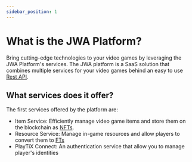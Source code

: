 ```yaml
---
sidebar_position: 1
---
```


# What is the JWA Platform?

Bring cutting-edge technologies to your video games by leveraging the JWA Platform's services.
The JWA platform is a SaaS solution that combines multiple services for your video games behind an easy to use [Rest API](https://en.wikipedia.org/wiki/Representational_state_transfer).

## What services does it offer?

The first services offered by the platform are:

- Item Service: Efficiently manage video game items and store them on the blockchain as [NFTs](https://en.wikipedia.org/wiki/Non-fungible_token).
- Resource Service: Manage in-game resources and allow players to convert them to [FTs](https://www.ledger.com/academy/fungible-token-categories-explained)
- PlayTiX Connect: An authentication service that allow you to manage player's identities 
